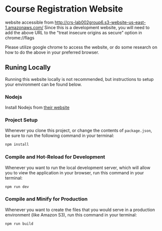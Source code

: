 # Course Registration Website

website accessible from http://crs-lab002group6.s3-website-us-east-1.amazonaws.com/
Since this is a development website, you will need to add the above URL to the "treat insecure origins as secure" option in chrome://flags

Please utilize google chrome to access the website, or do some research on how to do the above in your preferred browser.


## Runing Locally

Running this website locally is not recommended, but instructions to setup your environment can be found below.

### Nodejs

Install Nodejs from [their website](https://nodejs.org/en)

### Project Setup

Whenever you clone this project, or change the contents of `package.json`, be sure to run the following command in your terminal:

```sh
npm install
```

### Compile and Hot-Reload for Development

Whenever you want to run the local development server, which will allow you to view the application in your browser, run this command in your terminal:

```sh
npm run dev
```

### Compile and Minify for Production

Whenever you want to create the files that you would serve in a production environment (like Amazon S3), run this command in your terminal:

```sh
npm run build
```
